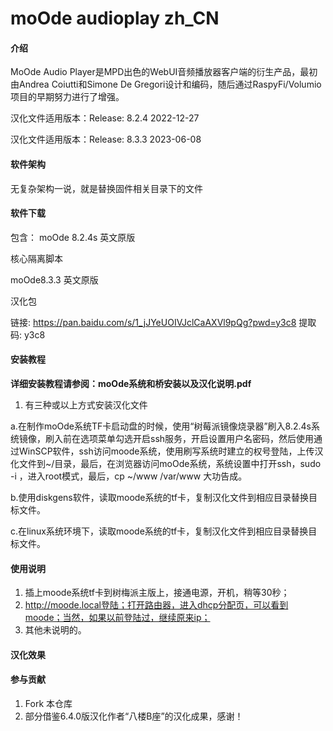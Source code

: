 # moOde audioplay zh_CN

#### 介绍
MoOde Audio Player是MPD出色的WebUI音频播放器客户端的衍生产品，最初由Andrea Coiutti和Simone De Gregori设计和编码，随后通过RaspyFi/Volumio项目的早期努力进行了增强。

汉化文件适用版本：Release: 8.2.4 2022-12-27

汉化文件适用版本：Release: 8.3.3 2023-06-08

#### 软件架构
无复杂架构一说，就是替换固件相关目录下的文件

#### 软件下载

包含：
moOde 8.2.4s 英文原版

核心隔离脚本

moOde8.3.3 英文原版

汉化包

链接: https://pan.baidu.com/s/1_jJYeUOIVJclCaAXVl9pQg?pwd=y3c8 提取码: y3c8

#### 安装教程

 **详细安装教程请参阅：moOde系统和桥安装以及汉化说明.pdf** 

1.  有三种或以上方式安装汉化文件
    
a.在制作moOde系统TF卡启动盘的时候，使用“树莓派镜像烧录器”刷入8.2.4s系统镜像，刷入前在选项菜单勾选开启ssh服务，开启设置用户名密码，然后使用通过WinSCP软件，ssh访问moode系统，使用刷写系统时建立的权号登陆，上传汉化文件到~/目录，最后，在浏览器访问moOde系统，系统设置中打开ssh，sudo -i ，进入root模式，最后，cp ~/www /var/www 大功告成。

b.使用diskgens软件，读取moode系统的tf卡，复制汉化文件到相应目录替换目标文件。

c.在linux系统环境下，读取moode系统的tf卡，复制汉化文件到相应目录替换目标文件。

#### 使用说明

1.  插上moode系统tf卡到树梅派主版上，接通电源，开机，稍等30秒；
2.  http://moode.local登陆；打开路由器，进入dhcp分配页，可以看到moode；当然，如果以前登陆过，继续原来ip；
3.  其他未说明的。

#### 汉化效果



#### 参与贡献

1.  Fork 本仓库
2.  部分借鉴6.4.0版汉化作者“八楼B座”的汉化成果，感谢！
